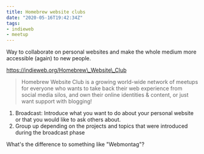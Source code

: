 ```yaml
---
title: Homebrew website clubs
date: "2020-05-16T19:42:34Z"
tags:
- indieweb
- meetup
---
```


Way to collaborate on personal websites and make the whole medium more accessible (again) to new people.

https://indieweb.org/Homebrew\_Website\_Club

> Homebrew Website Club is a growing world-wide network of meetups for everyone who wants to take back their web experience from social media silos, and own their online identities & content, or just want support with blogging!

1. Broadcast: Introduce what you want to do about your personal website or that you would like to ask others about.
2. Group up depending on the projects and topics that were introduced during the broadcast phase


What's the difference to something like "Webmontag"?



